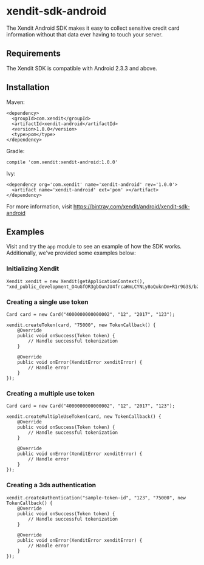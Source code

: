 # xendit-sdk-android
The Xendit Android SDK makes it easy to collect sensitive credit card information without that data ever having to touch your server.

## Requirements
The Xendit SDK is compatible with Android 2.3.3 and above.

## Installation
Maven:
```
<dependency>
  <groupId>com.xendit</groupId>
  <artifactId>xendit-android</artifactId>
  <version>1.0.0</version>
  <type>pom</type>
</dependency>
```

Gradle:
```
compile 'com.xendit:xendit-android:1.0.0'
```

Ivy:
```
<dependency org='com.xendit' name='xendit-android' rev='1.0.0'>
  <artifact name='xendit-android' ext='pom' ></artifact>
</dependency>
```

For more information, visit https://bintray.com/xendit/android/xendit-sdk-android

## Examples
Visit and try the `app` module to see an example of how the SDK works. Additionally, we've provided some examples below:

### Initializing Xendit
```
Xendit xendit = new Xendit(getApplicationContext(), "xnd_public_development_O4uGfOR3gbOunJU4frcaHmLCYNLy8oQuknDm+R1r9G3S/b2lBQR+gQ==");
```

### Creating a single use token
```
Card card = new Card("4000000000000002", "12", "2017", "123");

xendit.createToken(card, "75000", new TokenCallback() {
    @Override
    public void onSuccess(Token token) {
        // Handle successful tokenization
    }

    @Override
    public void onError(XenditError xenditError) {
        // Handle error
    }
});
```

### Creating a multiple use token
```
Card card = new Card("4000000000000002", "12", "2017", "123");

xendit.createMultipleUseToken(card, new TokenCallback() {
    @Override
    public void onSuccess(Token token) {
        // Handle successful tokenization
    }

    @Override
    public void onError(XenditError xenditError) {
        // Handle error
    }
});
```

### Creating a 3ds authentication
```
xendit.createAuthentication("sample-token-id", "123", "75000", new TokenCallback() {
    @Override
    public void onSuccess(Token token) {
        // Handle successful tokenization
    }

    @Override
    public void onError(XenditError xenditError) {
        // Handle error
    }
});
```
